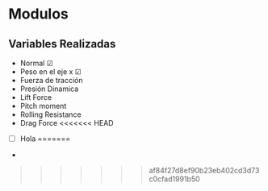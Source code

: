 # Modulos
## Variables Realizadas
- Normal &#9745;
- Peso en el eje x &#9745;
- Fuerza de tracción
- Presión Dinamica
- Lift Force
- Pitch moment
- Rolling Resistance
- Drag Force
<<<<<<< HEAD
- [ ] Hola
=======
-
>>>>>>> af84f27d8ef90b23eb402cd3d73c0cfad1991b50
